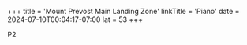 +++
title = 'Mount Prevost Main Landing Zone'
linkTitle = 'Piano'
date = 2024-07-10T00:04:17-07:00
lat = 53
+++

P2